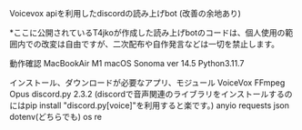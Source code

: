 Voicevox apiを利用したdiscordの読み上げbot (改善の余地あり)

*ここに公開されているT4jkoが作成した読み上げbotのコードは、個人使用の範囲内での改変は自由ですが、二次配布や自作発言などは一切を禁止します。

動作確認
MacBookAir M1 macOS Sonoma ver 14.5 Python3.11.7

インストール、ダウンロードが必要なアプリ、モジュール
VoiceVox
FFmpeg
Opus
discord.py 2.3.2 (discordで音声関連のライブラリをインストールするのにはpip install "discord.py[voice]"を利用すると楽です。)
anyio
requests
json
dotenv(どちらでも)
os
re
